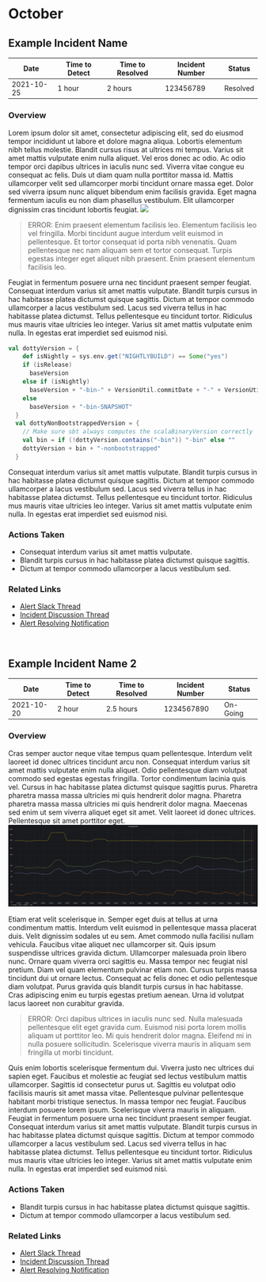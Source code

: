 # October

## Example Incident Name
| Date | Time to Detect | Time to Resolved | Incident Number | Status |
| ---------- | ---------- | ---------- | ---------- | ---------- |
| 2021-10-25 | 1 hour | 2 hours | 123456789 | Resolved |

### Overview
Lorem ipsum dolor sit amet, consectetur adipiscing elit, sed do eiusmod tempor incididunt ut labore et dolore magna aliqua. Lobortis elementum nibh tellus molestie. Blandit cursus risus at ultrices mi tempus. Varius sit amet mattis vulputate enim nulla aliquet. Vel eros donec ac odio. Ac odio tempor orci dapibus ultrices in iaculis nunc sed. Viverra vitae congue eu consequat ac felis. Duis ut diam quam nulla porttitor massa id. Mattis ullamcorper velit sed ullamcorper morbi tincidunt ornare massa eget. Dolor sed viverra ipsum nunc aliquet bibendum enim facilisis gravida. Eget magna fermentum iaculis eu non diam phasellus vestibulum. Elit ullamcorper dignissim cras tincidunt lobortis feugiat.
<img src="static/img/october/25/example/grafana.gif" style="max-width: 100%" />


> ERROR: Enim praesent elementum facilisis leo. Elementum facilisis leo vel fringilla. Morbi tincidunt augue interdum velit euismod in pellentesque. Et tortor consequat id porta nibh venenatis. Quam pellentesque nec nam aliquam sem et tortor consequat. Turpis egestas integer eget aliquet nibh praesent. Enim praesent elementum facilisis leo.

Feugiat in fermentum posuere urna nec tincidunt praesent semper feugiat. Consequat interdum varius sit amet mattis vulputate. Blandit turpis cursus in hac habitasse platea dictumst quisque sagittis. Dictum at tempor commodo ullamcorper a lacus vestibulum sed. Lacus sed viverra tellus in hac habitasse platea dictumst. Tellus pellentesque eu tincidunt tortor. Ridiculus mus mauris vitae ultricies leo integer. Varius sit amet mattis vulputate enim nulla. In egestas erat imperdiet sed euismod nisi.

```scala
val dottyVersion = {
    def isNightly = sys.env.get("NIGHTLYBUILD") == Some("yes")
    if (isRelease)
      baseVersion
    else if (isNightly)
      baseVersion + "-bin-" + VersionUtil.commitDate + "-" + VersionUtil.gitHash + "-NIGHTLY"
    else
      baseVersion + "-bin-SNAPSHOT"
  }
  val dottyNonBootstrappedVersion = {
    // Make sure sbt always computes the scalaBinaryVersion correctly
    val bin = if (!dottyVersion.contains("-bin")) "-bin" else ""
    dottyVersion + bin + "-nonbootstrapped"
  }
```

Consequat interdum varius sit amet mattis vulputate. Blandit turpis cursus in hac habitasse platea dictumst quisque sagittis. Dictum at tempor commodo ullamcorper a lacus vestibulum sed. Lacus sed viverra tellus in hac habitasse platea dictumst. Tellus pellentesque eu tincidunt tortor. Ridiculus mus mauris vitae ultricies leo integer. Varius sit amet mattis vulputate enim nulla. In egestas erat imperdiet sed euismod nisi.

### Actions Taken
- Consequat interdum varius sit amet mattis vulputate.
- Blandit turpis cursus in hac habitasse platea dictumst quisque sagittis.
-  Dictum at tempor commodo ullamcorper a lacus vestibulum sed.

### Related Links
- [Alert Slack Thread]()
- [Incident Discussion Thread]()
- [Alert Resolving Notification]()

<br/>

## Example Incident Name 2
| Date | Time to Detect | Time to Resolved | Incident Number | Status |
|---------- | ---------- | ---------- | ---------- | ---------- | 
| 2021-10-20 | 2 hour | 2.5 hours | 1234567890 | On-Going |

### Overview
Cras semper auctor neque vitae tempus quam pellentesque. Interdum velit laoreet id donec ultrices tincidunt arcu non. Consequat interdum varius sit amet mattis vulputate enim nulla aliquet. Odio pellentesque diam volutpat commodo sed egestas egestas fringilla. Tortor condimentum lacinia quis vel. Cursus in hac habitasse platea dictumst quisque sagittis purus. Pharetra pharetra massa massa ultricies mi quis hendrerit dolor magna. Pharetra pharetra massa massa ultricies mi quis hendrerit dolor magna. Maecenas sed enim ut sem viverra aliquet eget sit amet. Velit laoreet id donec ultrices. Pellentesque sit amet porttitor eget.
<img src="static/img/october/20/example/grafana.png" style="max-width: 100%" />

Etiam erat velit scelerisque in. Semper eget duis at tellus at urna condimentum mattis. Interdum velit euismod in pellentesque massa placerat duis. Velit dignissim sodales ut eu sem. Amet commodo nulla facilisi nullam vehicula. Faucibus vitae aliquet nec ullamcorper sit. Quis ipsum suspendisse ultrices gravida dictum. Ullamcorper malesuada proin libero nunc. Ornare quam viverra orci sagittis eu. Massa tempor nec feugiat nisl pretium. Diam vel quam elementum pulvinar etiam non. Cursus turpis massa tincidunt dui ut ornare lectus. Consequat ac felis donec et odio pellentesque diam volutpat. Purus gravida quis blandit turpis cursus in hac habitasse. Cras adipiscing enim eu turpis egestas pretium aenean. Urna id volutpat lacus laoreet non curabitur gravida.

> ERROR: Orci dapibus ultrices in iaculis nunc sed. Nulla malesuada pellentesque elit eget gravida cum. Euismod nisi porta lorem mollis aliquam ut porttitor leo. Mi quis hendrerit dolor magna. Eleifend mi in nulla posuere sollicitudin. Scelerisque viverra mauris in aliquam sem fringilla ut morbi tincidunt.

Quis enim lobortis scelerisque fermentum dui. Viverra justo nec ultrices dui sapien eget. Faucibus et molestie ac feugiat sed lectus vestibulum mattis ullamcorper. Sagittis id consectetur purus ut. Sagittis eu volutpat odio facilisis mauris sit amet massa vitae. Pellentesque pulvinar pellentesque habitant morbi tristique senectus. In massa tempor nec feugiat. Faucibus interdum posuere lorem ipsum. Scelerisque viverra mauris in aliquam. Feugiat in fermentum posuere urna nec tincidunt praesent semper feugiat. Consequat interdum varius sit amet mattis vulputate. Blandit turpis cursus in hac habitasse platea dictumst quisque sagittis. Dictum at tempor commodo ullamcorper a lacus vestibulum sed. Lacus sed viverra tellus in hac habitasse platea dictumst. Tellus pellentesque eu tincidunt tortor. Ridiculus mus mauris vitae ultricies leo integer. Varius sit amet mattis vulputate enim nulla. In egestas erat imperdiet sed euismod nisi.


### Actions Taken
- Blandit turpis cursus in hac habitasse platea dictumst quisque sagittis.
- Dictum at tempor commodo ullamcorper a lacus vestibulum sed.

### Related Links
- [Alert Slack Thread]()
- [Incident Discussion Thread]()
- [Alert Resolving Notification]()
